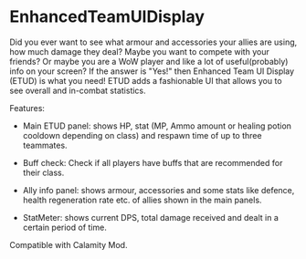 # EnhancedTeamUIDisplay
Did you ever want to see what armour and accessories your allies are using, how much damage they deal? Maybe you want to compete with your friends? Or maybe you are a WoW player and like a lot of useful(probably) info on your screen? If the answer is "Yes!" then Enhanced Team UI Display (ETUD) is what you need! ETUD adds a fashionable UI that allows you to see overall and in-combat statistics.

Features:

- Main ETUD panel: shows HP, stat (MP, Ammo amount or healing potion cooldown depending on class) and respawn time of up to three teammates.

- Buff check: Check if all players have buffs that are recommended for their class.

- Ally info panel: shows armour, accessories and some stats like defence, health regeneration rate etc. of allies shown in the main panels.

- StatMeter: shows current DPS, total damage received and dealt in a certain period of time.

Compatible with Calamity Mod.
